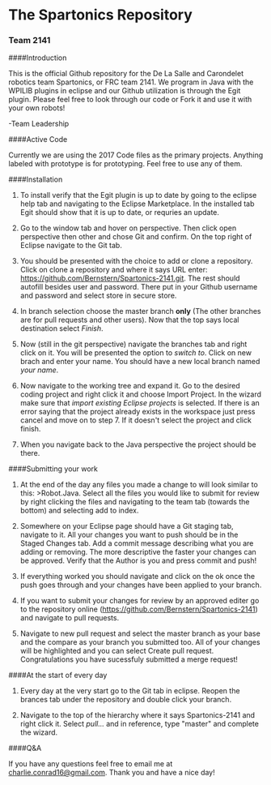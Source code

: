 # The Spartonics Repository
### Team 2141

####Introduction

This is the official Github repository for the De La Salle and Carondelet robotics team Spartonics, or FRC team 2141. We program in Java with the WPILIB plugins in eclipse and our Github utilization is through the Egit plugin. Please feel free to look through our code or Fork it and use it with your own robots!

-Team Leadership

####Active Code

Currently we are using the 2017 Code files as the primary projects. Anything labeled with prototype is for prototyping. Feel free to use any of them.

####Installation

1. To install verify that the Egit plugin is up to date by going to the eclipse help tab and navigating to the Eclipse Marketplace. In the installed tab Egit should show that it is up to date, or requries an update. 

2. Go to the window tab and hover on perspective. Then click open perspective then other and chose Git and confirm. On the top right of Eclipse navigate to the Git tab. 

3. You should be presented with the choice to add or clone a repository. Click on clone a repository and where it says URL enter: https://github.com/Bernstern/Spartonics-2141.git. The rest should autofill besides user and password. There put in your Github username and password and select store in secure store. 

4. In branch selection choose the master branch **only** (The other branches are for pull requests and other users). Now that the top says local destination select *Finish*.

5. Now (still in the git perspective) navigate the branches tab and right click on it. You will be presented the option to *switch to*. Click on new brach and enter your name.  You should have a new local branch named *your name*.

6. Now navigate to the working tree and expand it. Go to the desired coding project and right click it and choose Import Project. In the wizard make sure that *import existing Eclipse projects* is selected. If there is an error saying that the project already exists in the workspace just press cancel and move on to step 7. If it doesn't select the project and click finish.

7. When you navigate back to the Java perspective the project should be there. 

####Submitting your work

1. At the end of the day any files you made a change to will look similar to this: >Robot.Java. Select all the files you would like to submit for review by right clicking the files and navigating to the team tab (towards the bottom) and selecting add to index.

2. Somewhere on your Eclipse page should have a Git staging tab, navigate to it. All your changes you want to push should be in the Staged Changes tab. Add a commit message describing what you are adding or removing. The more descriptive the faster your changes can be approved. Verify that the Author is you and press commit and push!

3. If everything worked you should navigate and click on the ok once the push goes through and your changes have been applied to your branch. 

4. If you want to submit your changes for review by an approved editer go to the repository online (https://github.com/Bernstern/Spartonics-2141) and navigate to pull requests.

5. Navigate to new pull request and select the master branch as your base and the compare as your branch you submitted too. All of your changes will be highlighted and you can select Create pull request. Congratulations you have sucessfuly submitted a merge request!

####At the start of every day

1. Every day at the very start go to the Git tab in eclipse. Reopen the brances tab under the repository and double click your branch. 

2. Navigate to the top of the hierarchy where it says Spartonics-2141 and right click it. Select *pull...* and in reference, type "master" and complete the wizard.

####Q&A

If you have any questions feel free to email me at charlie.conrad16@gmail.com. Thank you and have a nice day!
